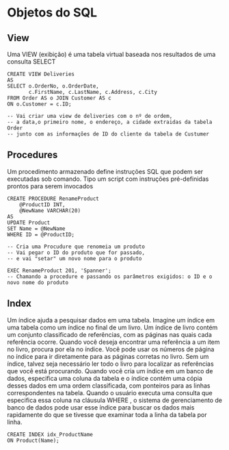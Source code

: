 # Objetos do SQL

## View
Uma VIEW (exibição) é uma tabela virtual baseada nos resultados de uma consulta SELECT
```
CREATE VIEW Deliveries
AS
SELECT o.OrderNo, o.OrderDate,
       c.FirstName, c.LastName, c.Address, c.City
FROM Order AS o JOIN Customer AS c
ON o.Customer = c.ID;

-- Vai criar uma view de deliveries com o nº de ordem,
-- a data,o primeiro nome, o endereço, a cidade extraidas da tabela Order
-- junto com as informações de ID do cliente da tabela de Custumer
```
## Procedures
Um procedimento armazenado define instruções SQL que podem ser executadas sob comando. Tipo um script com instruções pré-definidas prontos para serem invocados

```
CREATE PROCEDURE RenameProduct
	@ProductID INT,
	@NewName VARCHAR(20)
AS
UPDATE Product
SET Name = @NewName
WHERE ID = @ProductID;

-- Cria uma Procudure que renomeia um produto
-- Vai pegar o ID do produto que for passado,
-- e vai "setar" um novo nome para o produto

EXEC RenameProduct 201, 'Spanner';
-- Chamando a procedure e passando os parâmetros exigidos: o ID e o novo nome do produto
```
## Index
Um índice ajuda a pesquisar dados em uma tabela. Imagine um índice em uma tabela como um índice no final de um livro. Um índice de livro contém um conjunto classificado de referências, com as páginas nas quais cada referência ocorre. Quando você deseja encontrar uma referência a um item no livro, procura por ela no índice. Você pode usar os números de página no índice para ir diretamente para as páginas corretas no livro. Sem um índice, talvez seja necessário ler todo o livro para localizar as referências que você está procurando.
Quando você cria um índice em um banco de dados, especifica uma coluna da tabela e o índice contém uma cópia desses dados em uma ordem classificada, com ponteiros para as linhas correspondentes na tabela. Quando o usuário executa uma consulta que especifica essa coluna na cláusula WHERE , o sistema de gerenciamento de banco de dados pode usar esse índice para buscar os dados mais rapidamente do que se tivesse que examinar toda a linha da tabela por linha.
```
CREATE INDEX idx_ProductName
ON Product(Name);
```
